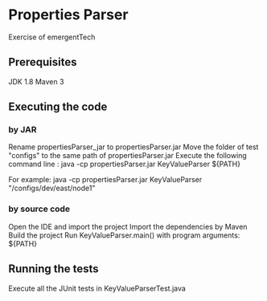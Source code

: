 # Properties Parser

Exercise of emergentTech

## Prerequisites
JDK 1.8
Maven 3

## Executing the code
### by JAR
Rename propertiesParser_jar to propertiesParser.jar
Move the folder of test "configs" to the same path of propertiesParser.jar
Execute the following command line :
java -cp propertiesParser.jar KeyValueParser ${PATH}

For example:
java -cp propertiesParser.jar KeyValueParser "/configs/dev/east/node1"

### by source code
Open the IDE and import the project
Import the dependencies by Maven
Build the project
Run KeyValueParser.main() with program arguments: ${PATH}


## Running the tests
Execute all the JUnit tests in KeyValueParserTest.java
